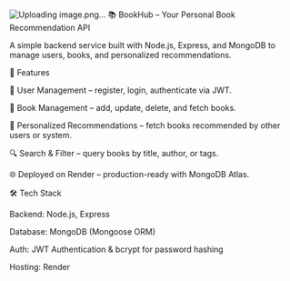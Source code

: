 ![Uploading image.png…]()
📚 BookHub – Your Personal Book Recommendation API

A simple backend service built with Node.js, Express, and MongoDB to manage users, books, and personalized recommendations.

🚀 Features

👤 User Management – register, login, authenticate via JWT.

📖 Book Management – add, update, delete, and fetch books.

🎯 Personalized Recommendations – fetch books recommended by other users or system.

🔍 Search & Filter – query books by title, author, or tags.

🌐 Deployed on Render – production-ready with MongoDB Atlas.

🛠️ Tech Stack

Backend: Node.js, Express

Database: MongoDB (Mongoose ORM)

Auth: JWT Authentication & bcrypt for password hashing

Hosting: Render




